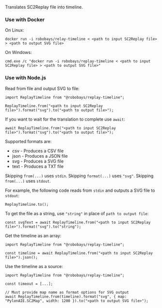 Translates SC2Replay file into timeline.

### Use with Docker

On Linux:
```
docker run -i robobays/relay-timeline < <path to input SC2Replay file> > <path to output SVG file>
```

On Windows:
```
cmd.exe /c "docker run -i robobays/replay-timeline < <path to input SC2Replay file> > <path to output SVG file>"
```

### Use with Node.js

Read from file and output SVG to file:
```
import ReplayTimeline from "@robobays/replay-timeline";

ReplayTimeline.from("<path to input SC2Replay file>").format("svg").to("<path to output file>");
```

If you want to wait for the translation to complete use `await`:
```
await ReplayTimeline.from("<path to input SC2Replay file>").format("svg").to("<path to output file>");
```

Supported formats are:
* csv - Produces a CSV file
* json - Produces a JSON file
* svg - Produces a SVG file
* text - Produces a TXT file

Skipping `from(...)` uses `stdin`.
Skipping `format(...)` uses `"svg"`.
Skipping `from(...)` uses `stdout`.

For example, the following code reads from `stdin` and outputs a SVG file to `stdout`:
```
ReplayTimeline.to();
```

To get the file as a string, use `"string"` in place of `path to output file`:
```
const svgText = await ReplayTimeline.from("<path to input SC2Replay file>").format("svg").to("string");
```

Get the timeline as an array:
```
import ReplayTimeline from "@robobays/replay-timeline";

const timeline = await ReplayTimeline.from("<path to input SC2Replay file>").json();
```

Use the timeline as a source:
```
import ReplayTimeline from "@robobays/replay-timeline";

const timeout = [...];

// Must provide map name as format options for SVG output
await ReplayTimeline.from(timeline).format("svg", { map: "PylonAIE.SC2Map", width: 1200 }).to("<path to output SVG file>");
```
